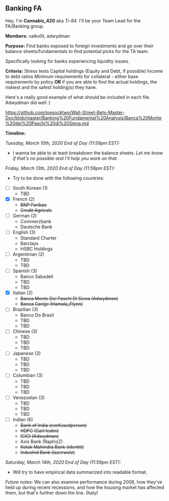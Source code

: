 ## Banking FA

Hey, I'm **Cannabiz_420** aka *Ti-84*. I'll be your Team Lead for the FA/Banking group. 

**Members:**
valkn0t, adwydman

**Purpose:**
Find banks exposed to foreign investments and go over their balance sheets/fundamentals to find potential picks for the TA team. 

Specifically looking for banks experiencing liquidity issues. 

**Criteria:**
Stress tests
Capital holdings (Equity and Debt, if possible)
Income to debt ratios
Minimum requirements for collateral - either base requirements by policy **OR** if you are able to find the actual holdings, the riskiest and the safest holding(s) they have.

Here's a really good example of what should be included in each file. Adwydman did well :)

https://github.com/joesocktwo/Wall-Street-Bets-Master-Doc/blob/master/Banking%20Fundamental%20Analysis/Banca%20Monte%20dei%20Paschi%20di%20Siena.md

**Timeline:**

*Tuesday, March 10th, 2020 End of Day (11:59pm EST):*
- I wanna be able to at least breakdown the balance sheets. *Let me know if that's no possible and I'll help you work on that.* 

*Friday, March 13th, 2020 End of Day (11:59pm EST):*
- Try to be done with the following countries:
- [ ] South Korean (1)
  - TBD
- [x] French (2)
  - ~~BNP Paribas~~
  - ~~Credit Agricole~~
- [ ] German (2)
  - Commerzbank
  - Deutsche Bank
- [ ] English (3)
  - Standard Charter
  - Barclays
  - HSBC Holdings
- [ ] Argentinian (2)
  - TBD
  - TBD
- [ ] Spanish (3)
  - Banco Sabadell
  - TBD
  - TBD
- [x] Italian (2)
  - ~~Banca Monte Dei Paschi Di Siena (Adwydman)~~
  - ~~Banca Carige (Hamala_Flynn)~~
- [ ] Brazilian (3)
  - Banco Do Brasil
  - TBD
  - TBD
- [ ] Chinese (3)
  - TBD
  - TBD
  - TBD
- [ ] Japanese (3)
  - TBD
  - TBD
  - TBD
- [ ] Columbian (3)
  - TBD
  - TBD
  - TBD
- [ ] Venezuelan (3)
  - TBD
  - TBD
  - TBD
- [ ] Indian (6)
  - ~~Bank of India (confusedperson)~~
  - ~~HDFC (Carl Icahn)~~
  - ~~ICICI (Adwydman)~~
  - Axis Bank (RaphizZ)
  - ~~Kotak Mahindra Bank (identiti)~~
  - ~~IndusInd Bank (lazerwolz)~~


*Saturday, March 14th, 2020 End of Day (11:59pm EST):*
- Will try to have empirical data summarized into readable format. 

*Future notes:*
We can also examine performance during 2008, how they've held up during recent recessions, and how the housing market has affected them, but that's further down the line. (Italy)
